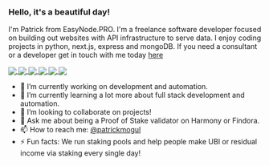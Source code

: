 ### Hello, it's a beautiful day!
I'm Patrick from EasyNode.PRO. I'm a freelance software developer focused on building out websites with API infrastructure to serve data. I enjoy coding projects in python, next.js, express and mongoDB. If you need a consultant or a developer get in touch with me today [here](https://easynode.pro/links)

<a href="(https://github.com/easy-node-pro/findora-toolbox">
  <img align="center" src="https://github-readme-stats.vercel.app/api/pin/?username=easy-node-pro&repo=findora-toolbox&show_owner=true&theme=merko" />
</a>
<a href="(https://github.com/easy-node-pro/findora-toolbox-web">
  <img align="center" src="https://github-readme-stats.vercel.app/api/pin/?username=easy-node-pro&repo=findora-toolbox-web&show_owner=true&theme=merko" />
</a>
<a href="(https://github.com/easy-node-pro/harmony-toolbox">
  <img align="center" src="https://github-readme-stats.vercel.app/api/pin/?username=easy-node-pro&repo=harmony-toolbox&show_owner=true&theme=merko" />
</a>
<a href="(https://github.com/easy-node-pro/guides.easynode.pro">
  <img align="center" src="https://github-readme-stats.vercel.app/api/pin/?username=easy-node-pro&repo=guides.easynode.pro&show_owner=true&theme=merko" />
</a>
<a href="(https://github.com/patrickmogul">
  <img align="center" src="https://github-readme-stats.vercel.app/api?username=patrickmogul&include_orgs=true&count_private=true&show_icons=true&layout=compact&theme=merko" />
</a>
<a href="(https://github.com/patrickmogul">
  <img align="center" src="https://github-readme-stats.vercel.app/api/top-langs/?username=patrickmogul&include_orgs=true&count_private=true&layout=compact&theme=merko" />
</a>

- 🔭 I’m currently working on development and automation.
- 🌱 I’m currently learning a lot more about full stack development and automation.
- 👯 I’m looking to collaborate on projects!
- 💬 Ask me about being a Proof of Stake validator on Harmony or Findora.
- 📫 How to reach me: [@patrickmogul](https://twitter.com/patrickmogul)
- ⚡ Fun facts: We run staking pools and help people make UBI or residual income via staking every single day!
